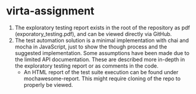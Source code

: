 # virta-assignment
1. The exploratory testing report exists in the root of the repository as pdf (exporatory_testing.pdf), and can be viewed directly via GitHub.
2. The test automation solution is a minimal implementation with chai and mocha in JavaScript, just to show the though process and the suggested implementation. Some assumptions have been made due to the limited API documentation. These are described more in-depth in the exploratory testing report or as comments in the code.
    - An HTML report of the test suite execution can be found under mochawesome-report. This might require cloning of the repo to properly be viewed.
